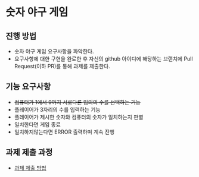 # 숫자 야구 게임
## 진행 방법
* 숫자 야구 게임 요구사항을 파악한다.
* 요구사항에 대한 구현을 완료한 후 자신의 github 아이디에 해당하는 브랜치에 Pull Request(이하 PR)를 통해 과제를 제출한다.

## 기능 요구사항
- ~~컴퓨터가 1에서 9까지 서로다른 임의의 수를 선택하는 기능~~
- 플레이어가 3자리의 수를 입력하는 기능
- 플레이어가 제시한 숫자와 컴퓨터의 숫자가 일치하는지 판별
- 일치한다면 게임 종료
- 일치하지않는다면 ERROR 출력하며 계속 진행

## 과제 제출 과정
* [과제 제출 방법](https://github.com/next-step/nextstep-docs/tree/master/precourse)

